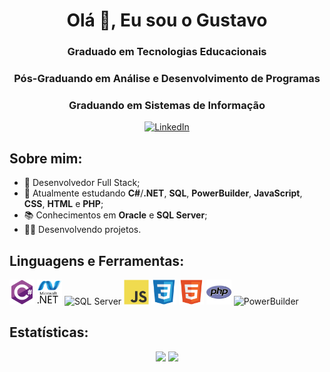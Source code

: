<h1 align="center">Olá 👋, Eu sou o Gustavo</h1>
<h3 align="center">Graduado em Tecnologias Educacionais</h3>
<h3 align="center">Pós-Graduando em Análise e Desenvolvimento de Programas</h3>
<h3 align="center">Graduando em Sistemas de Informação</h3>

<p align="center">
  <a href="https://www.linkedin.com/in/gustavo-abritta/" target="_blank">
    <img src="https://img.icons8.com/color/48/000000/linkedin.png" alt="LinkedIn"/>
  </a>
</p>

## Sobre mim:

- 🔭 Desenvolvedor Full Stack;
- 🌱 Atualmente estudando **C#**/**.NET**, **SQL**, **PowerBuilder**, **JavaScript**, **CSS**, **HTML** e **PHP**;
- 📚 Conhecimentos em **Oracle** e **SQL Server**;
- 👨‍💻 Desenvolvendo projetos.

## Linguagens e Ferramentas:

<p align="left">
  <img src="https://raw.githubusercontent.com/devicons/devicon/master/icons/csharp/csharp-original.svg" alt="C#" width="40" height="40"/>
  <img src="https://raw.githubusercontent.com/devicons/devicon/master/icons/dot-net/dot-net-original-wordmark.svg" alt=".NET" width="40" height="40"/>
  <img src="https://www.svgrepo.com/show/303229/microsoft-sql-server-logo.svg" alt="SQL Server" width="40" height="40"/>
  <img src="https://raw.githubusercontent.com/devicons/devicon/master/icons/javascript/javascript-original.svg" alt="JavaScript" width="40" height="40"/>
  <img src="https://raw.githubusercontent.com/devicons/devicon/master/icons/css3/css3-original.svg" alt="CSS" width="40" height="40"/>
  <img src="https://raw.githubusercontent.com/devicons/devicon/master/icons/html5/html5-original.svg" alt="HTML" width="40" height="40"/>
  <img src="https://raw.githubusercontent.com/devicons/devicon/master/icons/php/php-original.svg" alt="PHP" width="40" height="40"/>
  <img src="https://img.icons8.com/color/48/000000/power-bi.png" alt="PowerBuilder" width="40" height="40"/>
</p>

## Estatísticas:

<p align="center">
  <img height="150em" src="https://github-readme-stats.vercel.app/api?username=GustavoBarcario&show_icons=true&theme=dark&include_all_commits=true&count_private=true"/>
  <img height="150em" src="https://github-readme-stats.vercel.app/api/top-langs/?username=GustavoBarcario&layout=compact&langs_count=7&theme=dark"/>
</p>
